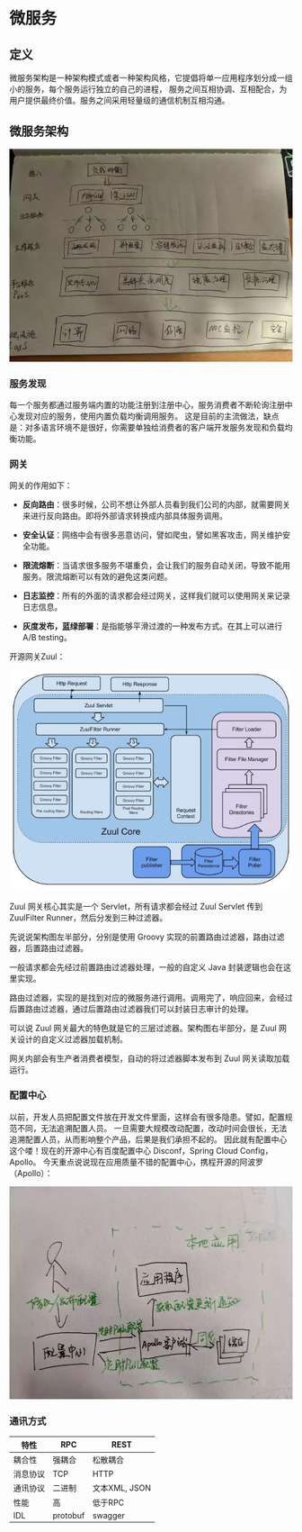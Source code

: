 # 微服务

## 定义

微服务架构是一种架构模式或者一种架构风格，它提倡将单一应用程序划分成一组小的服务，每个服务运行独立的自己的进程，
服务之间互相协调、互相配合，为用户提供最终价值。服务之间采用轻量级的通信机制互相沟通。

## 微服务架构

![](./pictures/微服务技术架构.jpeg)

### 服务发现

每一个服务都通过服务端内置的功能注册到注册中心，服务消费者不断轮询注册中心发现对应的服务，使用内置负载均衡调用服务。
这是目前的主流做法，缺点是：对多语言环境不是很好，你需要单独给消费者的客户端开发服务发现和负载均衡功能。

### 网关

网关的作用如下：

+ **反向路由**：很多时候，公司不想让外部人员看到我们公司的内部，就需要网关来进行反向路由。即将外部请求转换成内部具体服务调用。

+ **安全认证**：网络中会有很多恶意访问，譬如爬虫，譬如黑客攻击，网关维护安全功能。

+ **限流熔断**：当请求很多服务不堪重负，会让我们的服务自动关闭，导致不能用服务。限流熔断可以有效的避免这类问题。

+ **日志监控**：所有的外面的请求都会经过网关，这样我们就可以使用网关来记录日志信息。

+ **灰度发布，蓝绿部署**：是指能够平滑过渡的一种发布方式。在其上可以进行 A/B testing。

开源网关Zuul：

![](./pictures/开源网关Zuul架构.jpeg)

Zuul 网关核心其实是一个 Servlet，所有请求都会经过 Zuul Servlet 传到 ZuulFilter Runner，然后分发到三种过滤器。

先说说架构图左半部分，分别是使用 Groovy 实现的前置路由过滤器，路由过滤器，后置路由过滤器。

一般请求都会先经过前置路由过滤器处理，一般的自定义 Java 封装逻辑也会在这里实现。

路由过滤器，实现的是找到对应的微服务进行调用。调用完了，响应回来，会经过后置路由过滤器，通过后置路由过滤器我们可以封装日志审计的处理。

可以说 Zuul 网关最大的特色就是它的三层过滤器。架构图右半部分，是 Zuul 网关设计的自定义过滤器加载机制。

网关内部会有生产者消费者模型，自动的将过滤器脚本发布到 Zuul 网关读取加载运行。

### 配置中心

以前，开发人员把配置文件放在开发文件里面，这样会有很多隐患。譬如，配置规范不同，无法追溯配置人员。
一旦需要大规模改动配置，改动时间会很长，无法追溯配置人员，从而影响整个产品，后果是我们承担不起的。
因此就有配置中心这个喽！现在的开源中心有百度配置中心 Disconf，Spring Cloud Config，Apollo。
今天重点说说现在应用质量不错的配置中心，携程开源的阿波罗（Apollo）：

![](./pictures/Apollo配置中心.jpeg)

### 通讯方式

| 特性 | RPC | REST |
| --- | --- | --- | 
| 耦合性 | 强耦合 | 松散耦合 |
| 消息协议 | TCP | HTTP |
| 通讯协议 | 二进制 | 文本XML, JSON |
| 性能 | 高 | 低于RPC |
| IDL | protobuf | swagger |



